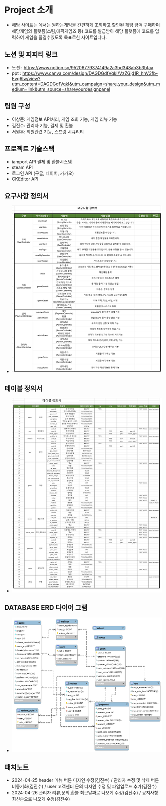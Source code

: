 # Project 소개
- 해당 사이트는 에서는 원하는게임을 간편하게 조회하고 할인된 게임 금액 구매하며 해당게임의 플랫폼(스팀,에픽게임즈 등) 코드를 발급받아 해당 플랫폼에 코드를 입력하여 게임을 즐길수있도록 목표로한 사이트입니다.
## 노션 및 피피티 링크
- 노션 : https://www.notion.so/95206779374149a2a3bd348ab3b3bfaa
- ppt : https://www.canva.com/design/DAGDGdfVqkI/VzZGjd1R_hhV3fb-Evg6lw/view?utm_content=DAGDGdfVqkI&utm_campaign=share_your_design&utm_medium=link&utm_source=shareyourdesignpanel
## 팀원 구성
- 이상준: 게임점보 API처리, 게임 조회 기능, 게임 리뷰 기능
- 김진수: 관리자 기능, 결제 및 환불
- 서원우: 회원관련 기능, 스프링 시큐리티
## 프로젝트 기술스택
- iamport API  결제 및 환불시스템
- steam API
- 로그인 API (구글, 네이버, 카카오)
- CKEditor API
## 요구사항 정의서
- ![MovieProject/요구사항 정의서.png](https://github.com/Tyrano1129/GameSaleProject/blob/d316f55c772dcea5088b2e356a1ef261981aa4f9/%EC%9A%94%EA%B5%AC%EC%82%AC%ED%95%AD%EC%A0%95%EC%9D%98%EC%84%9C.jpeg)
## 테이블 정의서
- ![테이블 정의서](https://github.com/Tyrano1129/GameSaleProject/blob/4656fb4228caa8a5fc21f783c82a1f5f75a99576/%ED%85%8C%EC%9D%B4%EB%B8%94%EC%A0%95%EC%9D%98%EC%84%9C.jpeg)
## DATABASE ERD 다이어 그램
- ![ERD](https://github.com/Tyrano1129/GameSaleProject/blob/96ab3841d342ae93c45040232a0f2bf8c6774991/ERD%20%EB%8B%A4%EC%9D%B4%EC%96%B4%EA%B7%B8%EB%9E%A8.png)
## 패치노트
- 2024-04-25 header 메뉴 버튼 디자인 수정(김진수) / 관리자 수정 및 삭제 버튼 비동기화(김진수) / user 고객센터 문의 디자인 수정 및 파일업로드 추가(김진수)
- 2024-04-26 관리자 리뷰,문의,환불 최근날짜로 나오게 수정(김진수) / 공지사항 최신순으로 나오게 수정(김진수)

